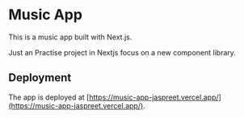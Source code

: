 # Music App

This is a music app built with Next.js.

Just an Practise project in Nextjs focus on a new component library.

## Deployment

The app is deployed at [https://music-app-jaspreet.vercel.app/](https://music-app-jaspreet.vercel.app/).
